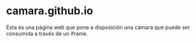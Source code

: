 # camara.github.io
Esta es una página web que pone a disposición una cámara que puede ser consumida a través de un iframe.
